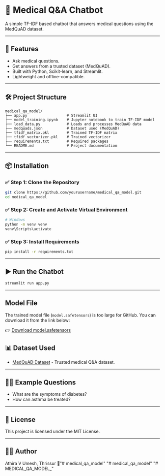 # 🧠 Medical Q&A Chatbot

A simple TF-IDF based chatbot that answers medical questions using the MedQuAD dataset.

---

## 🚀 Features

- Ask medical questions.
- Get answers from a trusted dataset (MedQuAD).
- Built with Python, Scikit-learn, and Streamlit.
- Lightweight and offline-compatible.

---

## 🛠️ Project Structure

```
medical_qa_model/
├── app.py                  # Streamlit UI
├── model_training.ipynb    # Jupyter notebook to train TF-IDF model
├── load_data.py            # Loads and processes MedQuAD data
├── medquads.json           # Dataset used (MedQuAD)
├── tfidf_matrix.pkl        # Trained TF-IDF matrix
├── tfidf_vectorizer.pkl    # Trained vectorizer
├── requirements.txt        # Required packages
└── README.md               # Project documentation
```

---

## 📦 Installation

### ✅ Step 1: Clone the Repository

```bash
git clone https://github.com/yourusername/medical_qa_model.git
cd medical_qa_model
```

### ✅ Step 2: Create and Activate Virtual Environment

```bash
# Windows
python -m venv venv
venv\Scripts\activate
```

### ✅ Step 3: Install Requirements

```bash
pip install -r requirements.txt
```

---

## ▶️ Run the Chatbot

```bash
streamlit run app.py
```

---
## Model File

The trained model file (`model.safetensors`) is too large for GitHub. You can download it from the link below:

👉 [Download model.safetensors](https://drive.google.com/uc?id=1zYTG8NN4qiA63MBAYs89m6tp5ClHv9xj)


## 📊 Dataset Used

- [MedQuAD Dataset](https://www.nlm.nih.gov/databases/download/medquad.html) - Trusted medical Q&A dataset.

---

## 🙋‍♀️ Example Questions

- What are the symptoms of diabetes?
- How can asthma be treated?

---

## 📌 License

This project is licensed under the MIT License.

---

## 👩‍💻 Author

Athira V Umesh, Thrissur 🌴"# medical_qa_model" 
"# medical_qa_model" 
"# MEDICAL_QA_MODEL_" 
